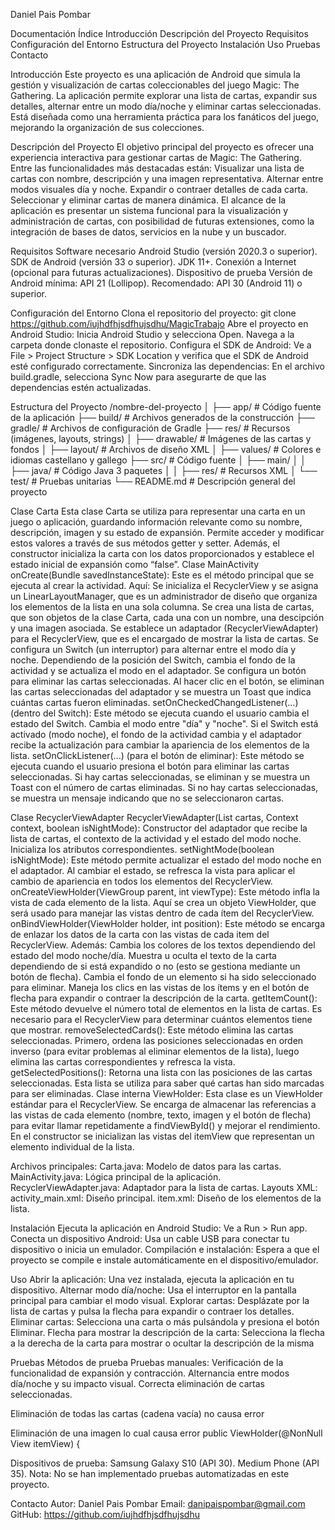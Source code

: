





  Daniel Pais Pombar
	




Documentación
Índice
Introducción
Descripción del Proyecto
Requisitos
Configuración del Entorno
Estructura del Proyecto
Instalación
Uso
Pruebas
Contacto



















Introducción
Este proyecto es una aplicación de Android que simula la gestión y visualización de cartas coleccionables del juego Magic: The Gathering. La aplicación permite explorar una lista de cartas, expandir sus detalles, alternar entre un modo día/noche y eliminar cartas seleccionadas. Está diseñada como una herramienta práctica para los fanáticos del juego, mejorando la organización de sus colecciones.

Descripción del Proyecto
El objetivo principal del proyecto es ofrecer una experiencia interactiva para gestionar cartas de Magic: The Gathering. Entre las funcionalidades más destacadas están:
Visualizar una lista de cartas con nombre, descripción y una imagen representativa.
Alternar entre modos visuales día y noche.
Expandir o contraer detalles de cada carta.
Seleccionar y eliminar cartas de manera dinámica.
El alcance de la aplicación es presentar un sistema funcional para la visualización y administración de cartas, con posibilidad de futuras extensiones, como la integración de bases de datos, servicios en la nube y un buscador.

Requisitos
Software necesario
Android Studio (versión 2020.3 o superior).
SDK de Android (versión 33 o superior).
JDK 11+.
Conexión a Internet (opcional para futuras actualizaciones).
Dispositivo de prueba
Versión de Android mínima: API 21 (Lollipop).
Recomendado: API 30 (Android 11) o superior.

Configuración del Entorno
Clona el repositorio del proyecto:
 git clone https://github.com/iujhdfhjsdfhujsdhu/MagicTrabajo
Abre el proyecto en Android Studio:
Inicia Android Studio y selecciona Open.
Navega a la carpeta donde clonaste el repositorio.
Configura el SDK de Android:
Ve a File > Project Structure > SDK Location y verifica que el SDK de Android esté configurado correctamente.
Sincroniza las dependencias:
En el archivo build.gradle, selecciona Sync Now para asegurarte de que las dependencias estén actualizadas.

Estructura del Proyecto
/nombre-del-proyecto
│
├── app/                   # Código fuente de la aplicación
├── build/                 # Archivos generados de la construcción
├── gradle/                # Archivos de configuración de Gradle
├── res/                   # Recursos (imágenes, layouts, strings)
│   ├── drawable/          # Imágenes de las cartas y fondos
│   ├── layout/            # Archivos de diseño XML
│   ├── values/            # Colores e idiomas castellano y gallego
├── src/                   # Código fuente
│   ├── main/
│   │   ├── java/          # Código Java 3 paquetes
│   │   ├── res/           # Recursos XML
│   └── test/              # Pruebas unitarias
└── README.md              # Descripción general del proyecto


Clase Carta
	Esta clase Carta se utiliza para representar una carta en un juego o aplicación, guardando información relevante como su nombre, descripción, imagen y su estado de expansión. Permite acceder y modificar estos valores a través de sus métodos getter y setter. Además, el constructor inicializa la carta con los datos proporcionados y establece el estado inicial de expansión como “false”.
Clase MainActivity
onCreate(Bundle savedInstanceState):
Este es el método principal que se ejecuta al crear la actividad. Aquí:
Se inicializa el RecyclerView y se asigna un LinearLayoutManager, que es un administrador de diseño que organiza los elementos de la lista en una sola columna.
Se crea una lista de cartas, que son objetos de la clase Carta, cada una con un nombre, una descipción y una imagen asociada.
Se establece un adaptador (RecyclerViewAdapter) para el RecyclerView, que es el encargado de mostrar la lista de cartas.
Se configura un Switch (un interruptor) para alternar entre el modo día y noche. Dependiendo de la posición del Switch, cambia el fondo de la actividad y se actualiza el modo en el adaptador.
Se configura un botón para eliminar las cartas seleccionadas. Al hacer clic en el botón, se eliminan las cartas seleccionadas del adaptador y se muestra un Toast que indica cuántas cartas fueron eliminadas.
setOnCheckedChangedListener(...) (dentro del Switch):
Este método se ejecuta cuando el usuario cambia el estado del Switch. Cambia el modo entre "día" y "noche". Si el Switch está activado (modo noche), el fondo de la actividad cambia y el adaptador recibe la actualización para cambiar la apariencia de los elementos de la lista.
setOnClickListener(...) (para el botón de eliminar):
Este método se ejecuta cuando el usuario presiona el botón para eliminar las cartas seleccionadas. Si hay cartas seleccionadas, se eliminan y se muestra un Toast con el número de cartas eliminadas. Si no hay cartas seleccionadas, se muestra un mensaje indicando que no se seleccionaron cartas.

Clase RecyclerViewAdapter
RecyclerViewAdapter(List<Carta> cartas, Context context, boolean isNightMode):
Constructor del adaptador que recibe la lista de cartas, el contexto de la actividad y el estado del modo noche. Inicializa los atributos correspondientes.
setNightMode(boolean isNightMode):
Este método permite actualizar el estado del modo noche en el adaptador. Al cambiar el estado, se refresca la vista para aplicar el cambio de apariencia en todos los elementos del RecyclerView.
onCreateViewHolder(ViewGroup parent, int viewType):
Este método infla la vista de cada elemento de la lista. Aquí se crea un objeto ViewHolder, que será usado para manejar las vistas dentro de cada ítem del RecyclerView.
onBindViewHolder(ViewHolder holder, int position):
Este método se encarga de enlazar los datos de la carta con las vistas de cada item del RecyclerView. Además:
Cambia los colores de los textos dependiendo del estado del modo noche/día.
Muestra u oculta el texto de la carta dependiendo de si está expandido o no (esto se gestiona mediante un botón de flecha).
Cambia el fondo de un elemento si ha sido seleccionado para eliminar.
Maneja los clics en las vistas de los ítems y en el botón de flecha para expandir o contraer la descripción de la carta.
getItemCount():
Este método devuelve el número total de elementos en la lista de cartas. Es necesario para el RecyclerView para determinar cuántos elementos tiene que mostrar.
removeSelectedCards():
Este método elimina las cartas seleccionadas. Primero, ordena las posiciones seleccionadas en orden inverso (para evitar problemas al eliminar elementos de la lista), luego elimina las cartas correspondientes y refresca la vista.
getSelectedPositions():
Retorna una lista con las posiciones de las cartas seleccionadas. Esta lista se utiliza para saber qué cartas han sido marcadas para ser eliminadas.
Clase interna ViewHolder:
Esta clase es un ViewHolder estándar para el RecyclerView. Se encarga de almacenar las referencias a las vistas de cada elemento (nombre, texto, imagen y el botón de flecha) para evitar llamar repetidamente a findViewById() y mejorar el rendimiento.
En el constructor se inicializan las vistas del itemView que representan un elemento individual de la lista.



Archivos principales:
Carta.java: Modelo de datos para las cartas.
MainActivity.java: Lógica principal de la aplicación.
RecyclerViewAdapter.java: Adaptador para la lista de cartas.
Layouts XML:
activity_main.xml: Diseño principal.
item.xml: Diseño de los elementos de la lista.

Instalación
Ejecuta la aplicación en Android Studio:
Ve a Run > Run app.
Conecta un dispositivo Android:
Usa un cable USB para conectar tu dispositivo o inicia un emulador.
Compilación e instalación:
Espera a que el proyecto se compile e instale automáticamente en el dispositivo/emulador.

Uso
Abrir la aplicación:
Una vez instalada, ejecuta la aplicación en tu dispositivo.
Alternar modo día/noche:
Usa el interruptor en la pantalla principal para cambiar el modo visual.
Explorar cartas:
Desplázate por la lista de cartas y pulsa la flecha para expandir o contraer los detalles.
Eliminar cartas:
Selecciona una carta o más pulsándola y presiona el botón Eliminar.
Flecha para mostrar la descripción de la carta:
Selecciona la flecha a la derecha de la carta para mostrar o ocultar la descripción de la misma





Pruebas
Métodos de prueba
Pruebas manuales:
Verificación de la funcionalidad de expansión y contracción.
Alternancia entre modos día/noche y su impacto visual.
Correcta eliminación de cartas seleccionadas.

Eliminación de todas las cartas (cadena vacía) no causa error

Eliminación de una imagen lo cual causa error public ViewHolder(@NonNull View itemView) {

Dispositivos de prueba:
Samsung Galaxy S10 (API 30).
Medium Phone (API 35).
Nota: No se han implementado pruebas automatizadas en este proyecto.

Contacto
Autor: Daniel Pais Pombar
Email: danipaispombar@gmail.com
GitHub: https://github.com/iujhdfhjsdfhujsdhu


